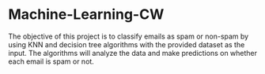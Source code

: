 # Machine-Learning-CW
The objective of this project is to classify emails as spam or non-spam by using KNN and decision tree algorithms with the provided dataset as the input. The algorithms will analyze the data and make predictions on whether each email is spam or not.
